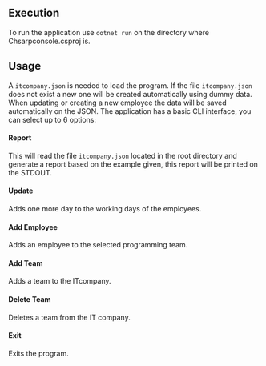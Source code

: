 ## Execution

To run the application use `dotnet run` on the directory where Chsarpconsole.csproj is.


## Usage

A `itcompany.json` is needed to load the program.
If the file  `itcompany.json` does not exist a new one will be created automatically using dummy data.
When updating or creating a new employee the data will be saved automatically on the JSON.
The application has a basic CLI interface, you can select up to 6 options:

#### Report

This will read the file `itcompany.json` located in the root directory and generate a report based on the example given, this report will be printed on the STDOUT. 

#### Update

Adds one more day to the working days of the employees.

#### Add Employee

Adds an employee to the selected programming team.

#### Add Team

Adds a team to the ITcompany.

#### Delete Team

Deletes a team from the IT company.

#### Exit

Exits the program.
